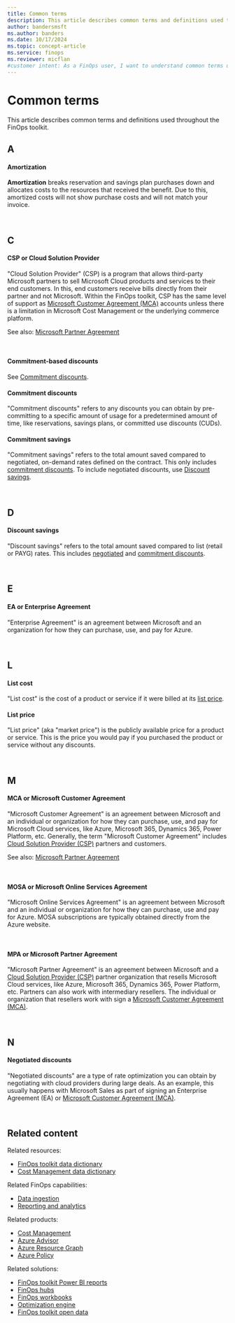 ```yaml
---
title: Common terms
description: This article describes common terms and definitions used throughout the FinOps toolkit.
author: bandersmsft
ms.author: banders
ms.date: 10/17/2024
ms.topic: concept-article
ms.service: finops
ms.reviewer: micflan
#customer intent: As a FinOps user, I want to understand common terms used in the FinOps toolkit.
---
```


<!-- markdownlint-disable-next-line MD025 -->
# Common terms

This article describes common terms and definitions used throughout the FinOps toolkit.

<!-- markdownlint-disable heading-increment -->

## A

#### Amortization

**Amortization** breaks reservation and savings plan purchases down and allocates costs to the resources that received the benefit. Due to this, amortized costs will not show purchase costs and will not match your invoice.

<br>

## C

#### CSP or Cloud Solution Provider

"Cloud Solution Provider" (CSP) is a program that allows third-party Microsoft partners to sell Microsoft Cloud products and services to their end customers. In this, end customers receive bills directly from their partner and not Microsoft. Within the FinOps toolkit, CSP has the same level of support as [Microsoft Customer Agreement (MCA)](#mca-or-microsoft-customer-agreement) accounts unless there is a limitation in Microsoft Cost Management or the underlying commerce platform.

See also: [Microsoft Partner Agreement](#mpa-or-microsoft-partner-agreement)

<br>

#### Commitment-based discounts

See [Commitment discounts](#commitment-discounts).

#### Commitment discounts

"Commitment discounts" refers to any discounts you can obtain by pre-committing to a specific amount of usage for a predetermined amount of time, like reservations, savings plans, or committed use discounts (CUDs).

#### Commitment savings

"Commitment savings" refers to the total amount saved compared to negotiated, on-demand rates defined on the contract. This only includes [commitment discounts](#commitment-discounts). To include negotiated discounts, use [Discount savings](#discount-savings).

<br>

## D

#### Discount savings

"Discount savings" refers to the total amount saved compared to list (retail or PAYG) rates. This includes [negotiated](#negotiated-discounts) and [commitment discounts](#commitment-discounts).

<br>

## E

#### EA or Enterprise Agreement

"Enterprise Agreement" is an agreement between Microsoft and an organization for how they can purchase, use, and pay for Azure.

<br>

## L

#### List cost

"List cost" is the cost of a product or service if it were billed at its [list price](#list-price).

#### List price

"List price" (aka "market price") is the publicly available price for a product or service. This is the price you would pay if you purchased the product or service without any discounts.

<br>

## M

#### MCA or Microsoft Customer Agreement

"Microsoft Customer Agreement" is an agreement between Microsoft and an individual or organization for how they can purchase, use, and pay for Microsoft Cloud services, like Azure, Microsoft 365, Dynamics 365, Power Platform, etc. Generally, the term "Microsoft Customer Agreement" includes [Cloud Solution Provider (CSP)](#csp-or-cloud-solution-provider) partners and customers.

See also: [Microsoft Partner Agreement](#mpa-or-microsoft-partner-agreement)

<br>

#### MOSA or Microsoft Online Services Agreement

"Microsoft Online Services Agreement" is an agreement between Microsoft and an individual or organization for how they can purchase, use and pay for Azure. MOSA subscriptions are typically obtained directly from the Azure website.

<br>

#### MPA or Microsoft Partner Agreement

"Microsoft Partner Agreement" is an agreement between Microsoft and a [Cloud Solution Provider (CSP)](#csp-or-cloud-solution-provider) partner organization that resells Microsoft Cloud services, like Azure, Microsoft 365, Dynamics 365, Power Platform, etc. Partners can also work with intermediary resellers. The individual or organization that resellers work with sign a [Microsoft Customer Agreement (MCA)](#mca-or-microsoft-customer-agreement).

<br>

## N

#### Negotiated discounts

"Negotiated discounts" are a type of rate optimization you can obtain by negotiating with cloud providers during large deals. As an example, this usually happens with Microsoft Sales as part of signing an Enterprise Agreement (EA) or [Microsoft Customer Agreement (MCA)](#mca-or-microsoft-customer-agreement).

<!-- markdownlint-restore -->

<br>

## Related content

Related resources:

- [FinOps toolkit data dictionary](./data-dictionary.md)
- [Cost Management data dictionary](https://learn.microsoft.com/azure/cost-management-billing/automate/understand-usage-details-fields)

Related FinOps capabilities:

- [Data ingestion](../../framework/understand/ingestion.md)
- [Reporting and analytics](../../framework/understand/reporting.md)

Related products:

- [Cost Management](/azure/cost-management-billing/costs/)
- [Azure Advisor](/azure/advisor/)
- [Azure Resource Graph](/azure/governance/resource-graph/)
- [Azure Policy](/azure/governance/policy/)

Related solutions:

- [FinOps toolkit Power BI reports](../power-bi/reports.md)
- [FinOps hubs](../hubs/finops-hubs-overview.md)
- [FinOps workbooks](https://aka.ms/finops/workbooks)
- [Optimization engine](../optimization-engine/README.md)
- [FinOps toolkit open data](../open-data.md)

<br>
